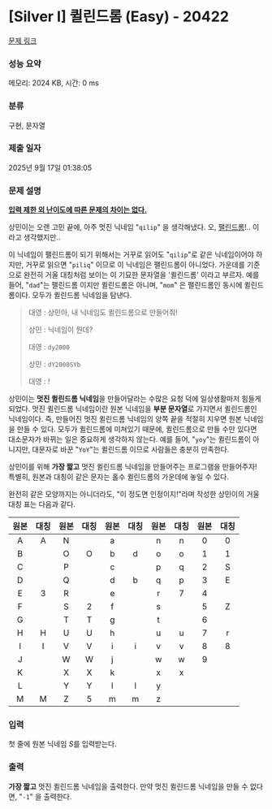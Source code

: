 # [Silver I] 퀼린드롬 (Easy) - 20422 

[문제 링크](https://www.acmicpc.net/problem/20422) 

### 성능 요약

메모리: 2024 KB, 시간: 0 ms

### 분류

구현, 문자열

### 제출 일자

2025년 9월 17일 01:38:05

### 문제 설명

<p><u><strong>입력 제한 외 난이도에 따른 문제의 차이는 없다.</strong></u></p>

<p>상민이는 오랜 고민 끝에, 아주 멋진 닉네임 "<code>qilip</code>" 을 생각해냈다. 오, <a href="https://ko.wikipedia.org/wiki/%ED%9A%8C%EB%AC%B8" rel="nofollow">팰린드롬</a>!.. 이라고 생각했지만..</p>

<p>이 닉네임이 팰린드롬이 되기 위해서는 거꾸로 읽어도 "<code>qilip</code>"로 같은 닉네임이어야 하지만, 거꾸로 읽으면 "<code>piliq</code>" 이므로 이 닉네임은 팰린드롬이 아니었다. 가운데를 기준으로 완전히 거울 대칭처럼 보이는 이 기묘한 문자열을 '퀼린드롬' 이라고 부르자. 예를 들어, "<code>dad</code>"는 팰린드롬 이지만 퀼린드롬은 아니며, "<code>mom</code>" 은 팰린드롬인 동시에 퀼린드롬이다. 모두가 퀼린드롬 닉네임을 탐낸다.</p>

<blockquote>
<p>대영 : 상민아, 내 닉네임도 퀼린드롬으로 만들어줘!</p>

<p>상민 : 닉네임이 뭔데?</p>

<p>대영 : <code>dy2000</code></p>

<p>상민 : <code>dY2000SYb</code></p>

<p>대영 : !</p>
</blockquote>

<p>상민이는 <strong>멋진 퀼린드롬 닉네임</strong>을 만들어달라는 수많은 요청 덕에 일상생활마저 힘들게 되었다. 멋진 퀼린드롬 닉네임이란 원본 닉네임을 <strong>부분 문자열</strong>로 가지면서 퀼린드롬인 닉네임이다. 즉, 만들어진 멋진 퀼린드롬 닉네임의 양쪽 끝을 적절히 지우면 원본 닉네임을 만들 수 있다. 모두가 퀼린드롬에 미쳐있기 때문에, 퀼린드롬으로 만들 수만 있다면 대소문자가 바뀌는 일은 중요하게 생각하지 않는다. 예를 들어, "<code>yoy</code>"는 퀼린드롬이 아니지만, 대문자로 바꾼 "<code>YoY</code>"는 퀼린드롬 이므로 사람들은 충분히 만족한다.</p>

<p>상민이를 위해 <strong>가장 짧고</strong> 멋진 퀼린드롬 닉네임을 만들어주는 프로그램을 만들어주자! 특별히, 원본과 대칭이 같은 문자는 홀수 퀼린드롬의 가운데에 놓일 수 있다.</p>

<p>완전히 같은 모양까지는 아니더라도, "이 정도면 인정이지!"라며 작성한 상민이의 거울 대칭 표는 다음과 같다.</p>

<table class="table table-bordered" style="width : auto;">
	<thead>
		<tr>
			<th align="center" style="text-align: center;">원본</th>
			<th align="center" style="text-align: center;">대칭</th>
			<th align="center" style="text-align: center;">원본</th>
			<th align="center" style="text-align: center;">대칭</th>
			<th align="center" style="text-align: center;">원본</th>
			<th align="center" style="text-align: center;">대칭</th>
			<th align="center" style="text-align: center;">원본</th>
			<th align="center" style="text-align: center;">대칭</th>
			<th align="center" style="text-align: center;">원본</th>
			<th align="center" style="text-align: center;">대칭</th>
		</tr>
	</thead>
	<tbody>
		<tr>
			<td align="center">A</td>
			<td align="center">A</td>
			<td align="center">N</td>
			<td align="center"> </td>
			<td align="center">a</td>
			<td align="center"> </td>
			<td align="center">n</td>
			<td align="center">n</td>
			<td align="center">0</td>
			<td align="center">0</td>
		</tr>
		<tr>
			<td align="center">B</td>
			<td align="center"> </td>
			<td align="center">O</td>
			<td align="center">O</td>
			<td align="center">b</td>
			<td align="center">d</td>
			<td align="center">o</td>
			<td align="center">o</td>
			<td align="center">1</td>
			<td align="center">1</td>
		</tr>
		<tr>
			<td align="center">C</td>
			<td align="center"> </td>
			<td align="center">P</td>
			<td align="center"> </td>
			<td align="center">c</td>
			<td align="center"> </td>
			<td align="center">p</td>
			<td align="center">q</td>
			<td align="center">2</td>
			<td align="center">S</td>
		</tr>
		<tr>
			<td align="center">D</td>
			<td align="center"> </td>
			<td align="center">Q</td>
			<td align="center"> </td>
			<td align="center">d</td>
			<td align="center">b</td>
			<td align="center">q</td>
			<td align="center">p</td>
			<td align="center">3</td>
			<td align="center">E</td>
		</tr>
		<tr>
			<td align="center">E</td>
			<td align="center">3</td>
			<td align="center">R</td>
			<td align="center"> </td>
			<td align="center">e</td>
			<td align="center"> </td>
			<td align="center">r</td>
			<td align="center">7</td>
			<td align="center">4</td>
			<td align="center"> </td>
		</tr>
		<tr>
			<td align="center">F</td>
			<td align="center"> </td>
			<td align="center">S</td>
			<td align="center">2</td>
			<td align="center">f</td>
			<td align="center"> </td>
			<td align="center">s</td>
			<td align="center"> </td>
			<td align="center">5</td>
			<td align="center">Z</td>
		</tr>
		<tr>
			<td align="center">G</td>
			<td align="center"> </td>
			<td align="center">T</td>
			<td align="center">T</td>
			<td align="center">g</td>
			<td align="center"> </td>
			<td align="center">t</td>
			<td align="center"> </td>
			<td align="center">6</td>
			<td align="center"> </td>
		</tr>
		<tr>
			<td align="center">H</td>
			<td align="center">H</td>
			<td align="center">U</td>
			<td align="center">U</td>
			<td align="center">h</td>
			<td align="center"> </td>
			<td align="center">u</td>
			<td align="center">u</td>
			<td align="center">7</td>
			<td align="center">r</td>
		</tr>
		<tr>
			<td align="center">I</td>
			<td align="center">I</td>
			<td align="center">V</td>
			<td align="center">V</td>
			<td align="center">i</td>
			<td align="center">i</td>
			<td align="center">v</td>
			<td align="center">v</td>
			<td align="center">8</td>
			<td align="center">8</td>
		</tr>
		<tr>
			<td align="center">J</td>
			<td align="center"> </td>
			<td align="center">W</td>
			<td align="center">W</td>
			<td align="center">j</td>
			<td align="center"> </td>
			<td align="center">w</td>
			<td align="center">w</td>
			<td align="center">9</td>
			<td align="center"> </td>
		</tr>
		<tr>
			<td align="center">K</td>
			<td align="center"> </td>
			<td align="center">X</td>
			<td align="center">X</td>
			<td align="center">k</td>
			<td align="center"> </td>
			<td align="center">x</td>
			<td align="center">x</td>
			<td align="center"> </td>
			<td align="center"> </td>
		</tr>
		<tr>
			<td align="center">L</td>
			<td align="center"> </td>
			<td align="center">Y</td>
			<td align="center">Y</td>
			<td align="center">l</td>
			<td align="center">l</td>
			<td align="center">y</td>
			<td align="center"> </td>
			<td align="center"> </td>
			<td align="center"> </td>
		</tr>
		<tr>
			<td align="center">M</td>
			<td align="center">M</td>
			<td align="center">Z</td>
			<td align="center">5</td>
			<td align="center">m</td>
			<td align="center">m</td>
			<td align="center">z</td>
			<td align="center"> </td>
			<td align="center"> </td>
			<td align="center"> </td>
		</tr>
	</tbody>
</table>

### 입력 

 <p>첫 줄에 원본 닉네임 <em>S</em>를 입력받는다.</p>

### 출력 

 <p><strong>가장 짧고</strong> 멋진 퀼린드롬 닉네임을 출력한다. 만약 멋진 퀼린드롬 닉네임을 만들 수 없다면, "<code>-1</code>" 을 출력한다.</p>

